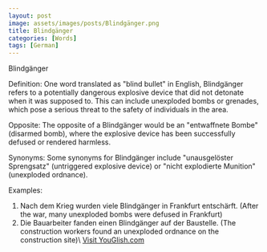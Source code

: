 ```yaml
---
layout: post
image: assets/images/posts/Blindgänger.png
title: Blindgänger
categories: [Words]
tags: [German]
---
```


Blindgänger

Definition: One word translated as "blind bullet" in English, Blindgänger refers to a potentially dangerous explosive device that did not detonate when it was supposed to. This can include unexploded bombs or grenades, which pose a serious threat to the safety of individuals in the area.

Opposite: The opposite of a Blindgänger would be an "entwaffnete Bombe" (disarmed bomb), where the explosive device has been successfully defused or rendered harmless.

Synonyms: Some synonyms for Blindgänger include "unausgelöster Sprengsatz" (untriggered explosive device) or "nicht explodierte Munition" (unexploded ordnance).

Examples:
1. Nach dem Krieg wurden viele Blindgänger in Frankfurt entschärft. (After the war, many unexploded bombs were defused in Frankfurt)
2. Die Bauarbeiter fanden einen Blindgänger auf der Baustelle. (The construction workers found an unexploded ordnance on the construction site)\ <a id="yg-widget-0" class="youglish-widget" data-query="Blindgänger" data-lang="german" data-components="8412" data-auto-start="0" data-bkg-color="theme_light" data-title="How%20to%20pronounce%20Blindgänger%20in%20German"  rel="nofollow" href="https://youglish.com">Visit YouGlish.com</a><script async src="https://youglish.com/public/emb/widget.js" charset="utf-8"></script>
